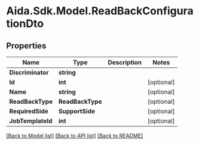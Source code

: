 # Aida.Sdk.Model.ReadBackConfigurationDto

## Properties

Name | Type | Description | Notes
------------ | ------------- | ------------- | -------------
**Discriminator** | **string** |  | 
**Id** | **int** |  | [optional] 
**Name** | **string** |  | [optional] 
**ReadBackType** | **ReadBackType** |  | [optional] 
**RequiredSide** | **SupportSide** |  | [optional] 
**JobTemplateId** | **int** |  | [optional] 

[[Back to Model list]](../README.md#documentation-for-models) [[Back to API list]](../README.md#documentation-for-api-endpoints) [[Back to README]](../README.md)


